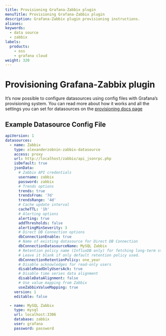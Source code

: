 ```yaml
---
title: Provisioning Grafana-Zabbix plugin
menuTitle: Provisioning Grafana-Zabbix plugin
description: Grafana-Zabbix plugin provisioning instructions.
aliases:
keywords:
  - data source
  - zabbix
labels:
  products:
    - oss
    - grafana cloud
weight: 320
---
```


# Provisioning Grafana-Zabbix plugin

It’s now possible to configure datasources using config files with Grafana’s provisioning system. You can read more about how it works and all the settings you can set for datasources on the [provisioning docs page](http://docs.grafana.org/administration/provisioning/#datasources)

## Example Datasource Config File

```yaml
apiVersion: 1
datasources:
  - name: Zabbix
    type: alexanderzobnin-zabbix-datasource
    access: proxy
    url: http://localhost/zabbix/api_jsonrpc.php
    isDefault: true
    jsonData:
      # Zabbix API credentials
      username: zabbix
      password: zabbix
      # Trends options
      trends: true
      trendsFrom: '7d'
      trendsRange: '4d'
      # Cache update interval
      cacheTTL: '1h'
      # Alerting options
      alerting: true
      addThresholds: false
      alertingMinSeverity: 3
      # Direct DB Connection options
      dbConnectionEnable: true
      # Name of existing datasource for Direct DB Connection
      dbConnectionDatasourceName: MySQL Zabbix
      # Retention policy name (InfluxDB only) for fetching long-term stored data.
      # Leave it blank if only default retention policy used.
      dbConnectionRetentionPolicy: one_year
      # Disable acknowledges for read-only users
      disableReadOnlyUsersAck: true
      # Disable time series data alignment
      disableDataAlignment: false
      # Use value mapping from Zabbix
      useZabbixValueMapping: true
    version: 1
    editable: false

  - name: MySQL Zabbix
    type: mysql
    url: localhost:3306
    database: zabbix
    user: grafana
    password: password
```
